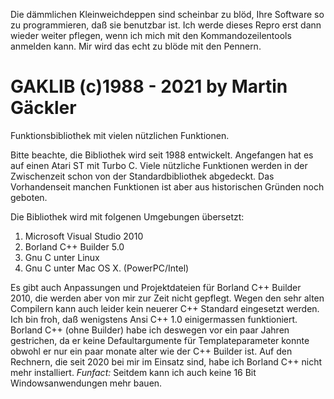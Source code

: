 Die dämmlichen Kleinweichdeppen sind scheinbar zu blöd, Ihre Software so zu programmieren, daß sie benutzbar ist. Ich werde dieses Repro erst dann wieder weiter pflegen, wenn ich mich mit den Kommandozeilentools anmelden kann. Mir wird das echt zu blöde mit den Pennern.

GAKLIB (c)1988 - 2021 by Martin Gäckler
=======================================

Funktionsbibliothek mit vielen nützlichen Funktionen.

Bitte beachte, die Bibliothek wird seit 1988 entwickelt. Angefangen hat es auf einen Atari ST mit Turbo C. Viele nützliche 
Funktionen werden in der Zwischenzeit schon von der Standardbibliothek abgedeckt. Das Vorhandenseit manchen Funktionen ist aber aus
historischen Gründen noch geboten.

Die Bibliothek wird mit folgenen Umgebungen übersetzt:

1. Microsoft Visual Studio 2010
2. Borland C++ Builder 5.0
3. Gnu C unter Linux
4. Gnu C unter Mac OS X. (PowerPC/Intel)

Es gibt auch Anpassungen und Projektdateien für Borland C++ Builder 2010, die werden aber von mir zur Zeit nicht gepflegt. Wegen 
den sehr alten Compilern kann auch leider kein neuerer C++ Standard eingesetzt werden. Ich bin froh, daß wenigstens Ansi C++ 1.0 
einigermassen funktioniert. Borland C++ (ohne Builder) habe ich deswegen vor ein paar Jahren gestrichen, da er keine 
Defaultargumente für Templateparameter konnte obwohl er nur ein paar monate alter wie der C++ Builder ist. Auf den Rechnern, die 
seit 2020 bei mir im Einsatz sind, habe ich Borland C++ nicht mehr installiert. *Funfact:* Seitdem kann ich auch keine 16 Bit 
Windowsanwendungen mehr bauen.
